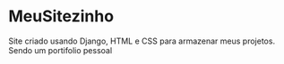 # MeuSitezinho
Site criado usando Django, HTML e CSS para armazenar meus projetos. Sendo um portifolio pessoal
